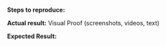 **Steps to reproduce:**


**Actual result:**
Visual Proof (screenshots, videos, text)

**Expected Result:**

